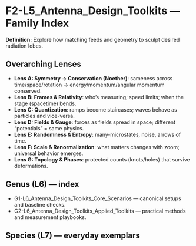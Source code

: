 # F2-L5_Antenna_Design_Toolkits — Family Index
**Definition:** Explore how matching feeds and geometry to sculpt desired radiation lobes.

## Overarching Lenses

- **Lens A: Symmetry -> Conservation (Noether)**: sameness across time/space/rotation → energy/momentum/angular momentum conserved.
- **Lens B: Frames & Relativity**: who’s measuring; speed limits; when the stage (spacetime) bends.
- **Lens C: Quantization**: ramps become staircases; waves behave as particles and vice-versa.
- **Lens D: Fields & Gauge**: forces as fields spread in space; different “potentials” = same physics.
- **Lens E: Randomness & Entropy**: many-microstates, noise, arrows of time.
- **Lens F: Scale & Renormalization**: what matters changes with zoom; universal behavior emerges.
- **Lens G: Topology & Phases**: protected counts (knots/holes) that survive deformations.

## Genus (L6) — index
- G1-L6_Antenna_Design_Toolkits_Core_Scenarios — canonical setups and baseline checks.
- G2-L6_Antenna_Design_Toolkits_Applied_Toolkits — practical methods and measurement playbooks.

## Species (L7) — everyday exemplars
